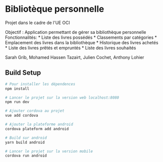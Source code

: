 # Bibliotèque personnelle

Projet dans le cadre de l'UE OCI

Objectif : Application permettant de gérer sa bibliothèque personnelle
Fonctionnalités:
     * Liste des livres possédés
     * Classements par catégories
     * Emplacement des livres dans la bibliothèque
     * Historique des livres achetés
     * Liste des livres prêtés et empruntés
     * Liste des livres souhaités


Sarah Grib​, Mohamed Hassen Tazairt​, Julien Cochet, ​Anthony Lohier

## Build Setup

``` bash
# Pour installer les dépendences
npm install

# Lancer le projet sur la version web localhost:8080
npm run dev
```

``` bash
# Ajouter cordova au projet
vue add cordova

# Ajouter la plateforme android
cordova plateform add android

# Build sur android
yarn build android

# Lancer le projet sur la version mobile
cordova run android
```

